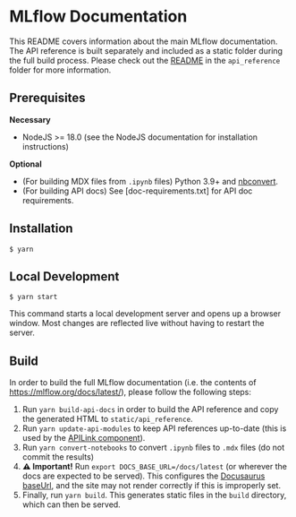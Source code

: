 # MLflow Documentation

This README covers information about the main MLflow documentation. The API reference is built separately and included as a static folder during the full build process. Please check out the [README](https://github.com/mlflow/mlflow/blob/master/docs/api_reference/README.md) in the `api_reference` folder for more information.

## Prerequisites

**Necessary**
- NodeJS >= 18.0 (see the NodeJS documentation for installation instructions)

**Optional**
- (For building MDX files from `.ipynb` files) Python 3.9+ and [nbconvert](https://pypi.org/project/nbconvert/).
- (For building API docs) See [doc-requirements.txt] for API doc requirements.

## Installation

```
$ yarn
```

## Local Development

```
$ yarn start
```

This command starts a local development server and opens up a browser window. Most changes are reflected live without having to restart the server.

## Build

In order to build the full MLflow documentation (i.e. the contents of https://mlflow.org/docs/latest/), please follow the following steps:

1. Run `yarn build-api-docs` in order to build the API reference and copy the generated HTML to `static/api_reference`.
2. Run `yarn update-api-modules` to keep API references up-to-date (this is used by the [APILink component](https://github.com/mlflow/mlflow/blob/master/docs/src/components/APILink/index.tsx)).
3. Run `yarn convert-notebooks` to convert `.ipynb` files to `.mdx` files (do not commit the results)
4. **⚠️ Important!** Run `export DOCS_BASE_URL=/docs/latest` (or wherever the docs are expected to be served). This configures the [Docusaurus baseUrl](https://docusaurus.io/docs/api/docusaurus-config#baseUrl), and the site may not render correctly if this is improperly set.
5. Finally, run `yarn build`. This generates static files in the `build` directory, which can then be served.
